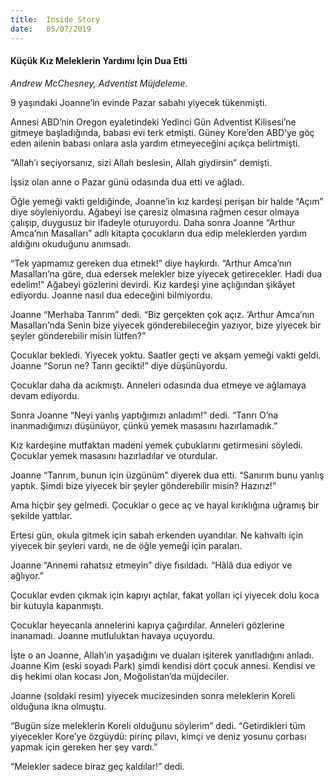 ```yaml
---
title:  Inside Story
date:   05/07/2019
---
```


#### Küçük Kız Meleklerin Yardımı İçin Dua Etti

_Andrew McChesney, Adventist Müjdeleme._

9 yaşındaki Joanne’in evinde Pazar sabahı yiyecek tükenmişti.

Annesi ABD’nin Oregon eyaletindeki Yedinci Gün Adventist Kilisesi’ne gitmeye başladığında, babası evi terk etmişti. Güney Kore’den ABD’ye göç eden ailenin babası onlara asla yardım etmeyeceğini açıkça belirtmişti.

“Allah’ı seçiyorsanız, sizi Allah beslesin, Allah giydirsin” demişti.

İşsiz olan anne o Pazar günü odasında dua etti ve ağladı.

Öğle yemeği vakti geldiğinde, Joanne’in kız kardeşi perişan bir halde “Açım” diye söyleniyordu. Ağabeyi ise çaresiz olmasına rağmen cesur olmaya çalışıp, duygusuz bir ifadeyle oturuyordu. Daha sonra Joanne “Arthur Amca’nın Masalları” adlı kitapta çocukların dua edip meleklerden yardım aldığını okuduğunu anımsadı.

“Tek yapmamız gereken dua etmek!” diye haykırdı. “Arthur Amca’nın Masalları’na göre, dua edersek melekler bize yiyecek getirecekler. Hadi dua edelim!” Ağabeyi gözlerini devirdi. Kız kardeşi yine açlığından şikâyet ediyordu. Joanne nasıl dua edeceğini bilmiyordu.

Joanne “Merhaba Tanrım” dedi. “Biz gerçekten çok açız. ‘Arthur Amca’nın Masalları’nda Senin bize yiyecek gönderebileceğin yazıyor, bize yiyecek bir şeyler gönderebilir misin lütfen?”

Çocuklar bekledi. Yiyecek yoktu. Saatler geçti ve akşam yemeği vakti geldi. Joanne “Sorun ne? Tanrı gecikti!” diye düşünüyordu.

Çocuklar daha da acıkmıştı. Anneleri odasında dua etmeye ve ağlamaya devam ediyordu.

Sonra Joanne “Neyi yanlış yaptığımızı anladım!” dedi. “Tanrı O’na inanmadığımızı düşünüyor, çünkü yemek masasını hazırlamadık.”

Kız kardeşine mutfaktan madeni yemek çubuklarını getirmesini söyledi. Çocuklar yemek masasını hazırladılar ve oturdular.

Joanne “Tanrım, bunun için üzgünüm” diyerek dua etti. “Sanırım bunu yanlış yaptık. Şimdi bize yiyecek bir şeyler gönderebilir misin? Hazırız!”

Ama hiçbir şey gelmedi. Çocuklar o gece aç ve hayal kırıklığına uğramış bir şekilde yattılar.

Ertesi gün, okula gitmek için sabah erkenden uyandılar. Ne kahvaltı için yiyecek bir şeyleri vardı, ne de öğle yemeği için paraları.

Joanne “Annemi rahatsız etmeyin” diye fısıldadı. “Hâlâ dua ediyor ve ağlıyor.”

Çocuklar evden çıkmak için kapıyı açtılar, fakat yolları içi yiyecek dolu koca bir kutuyla kapanmıştı.

Çocuklar heyecanla annelerini kapıya çağırdılar. Anneleri gözlerine inanamadı. Joanne mutluluktan havaya uçuyordu.

İşte o an Joanne, Allah’ın yaşadığını ve duaları işiterek yanıtladığını anladı. Joanne Kim (eski soyadı Park) şimdi kendisi dört çocuk annesi. Kendisi ve diş hekimi olan kocası Jon, Moğolistan’da müjdeciler.

Joanne (soldaki resim) yiyecek mucizesinden sonra meleklerin Koreli olduğuna ikna olmuştu.

“Bugün size meleklerin Koreli olduğunu söylerim” dedi. “Getirdikleri tüm yiyecekler Kore’ye özgüydü: pirinç pilavı, kimçi ve deniz yosunu çorbası yapmak için gereken her şey vardı.”

“Melekler sadece biraz geç kaldılar!” dedi.